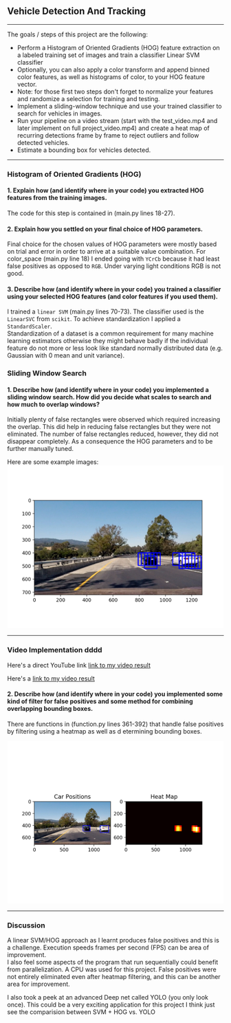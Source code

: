 ## Vehicle Detection And Tracking

---

The goals / steps of this project are the following:

* Perform a Histogram of Oriented Gradients (HOG) feature extraction on a labeled training set of images and train a classifier Linear SVM classifier
* Optionally, you can also apply a color transform and append binned color features, as well as histograms of color, to your HOG feature vector.
* Note: for those first two steps don't forget to normalize your features and randomize a selection for training and testing.
* Implement a sliding-window technique and use your trained classifier to search for vehicles in images.
* Run your pipeline on a video stream (start with the test_video.mp4 and later implement on full project_video.mp4) and create a heat map of recurring detections frame by frame to reject outliers and follow detected vehicles.
* Estimate a bounding box for vehicles detected.

[//]: # (Image References)
[image1]: ./examples/car_not_car.png
[image2]: ./examples/HOG_example.jpg
[image3]: ./examples/sliding_windows.jpg
[image4]: ./examples/sliding_window.jpg
[image5]: ./examples/bboxes_and_heat.png
[image6]: ./examples/labels_map.png
[image7]: ./examples/output_bboxes.png
[image8]: ./output_images/detection.png
[image9]: ./output_images/car_postions_heat_map.png

[video1]: ./project_video.mp4

---

### Histogram of Oriented Gradients (HOG)

#### 1. Explain how (and identify where in your code) you extracted HOG features from the training images.

The code for this step is contained in (main.py lines 18-27).  


#### 2. Explain how you settled on your final choice of HOG parameters.

Final choice for the chosen values of HOG parameters were mostly based on trial and error in order to arrive at a suitable value combination. For color_space (main.py line 18) I ended going with `YCrCb` because it had least false positives as opposed to `RGB`. Under varying light conditions RGB is not good.

#### 3. Describe how (and identify where in your code) you trained a classifier using your selected HOG features (and color features if you used them).

I trained a  `linear SVM` (main.py lines 70-73).  The classifier used is the `LinearSVC` from `scikit`.  To achieve standardization I applied a `StandardScaler`.  
Standardization of a dataset is a common requirement for many machine learning estimators otherwise they might behave badly if the individual feature do not more
or less look like standard normally distributed data (e.g. Gaussian with 0 mean and unit variance).

### Sliding Window Search

#### 1. Describe how (and identify where in your code) you implemented a sliding window search.  How did you decide what scales to search and how much to overlap windows?

Initially plenty of false rectangles were observed which required increasing the overlap.
This did help in reducing false rectangles but they were not eliminated. The number of false
rectangles reduced, however, they did not disappear completely.
As a consequence the HOG parameters and to be further manually tuned.

Here are some example images:
![alt text][image8]

---

### Video Implementation dddd
Here's a direct YouTube link [link to my video result](https://youtu.be/6HqLwyT6V50)

Here's a [link to my video result](./output.mp4)


#### 2. Describe how (and identify where in your code) you implemented some kind of filter for false positives and some method for combining overlapping bounding boxes.
There are functions in (function.py lines 361-392) that handle false positives by filtering using a heatmap as well as d etermining bounding boxes.

![alt text][image9]

---

### Discussion

A linear SVM/HOG approach as I learnt produces false positives and this is a challenge. Execution speeds frames per second (FPS) can be area of improvement.  
I also feel some aspects of the program that run sequentially could benefit from parallelization.  A CPU was used for this project.   False positives were not entirely eliminated
even after heatmap filtering, and this can be another area for improvement.

I also took a peek at an advanced Deep net called YOLO (you only look once).  This could be a very exciting application for this project I think just see the comparision between
SVM + HOG vs. YOLO
